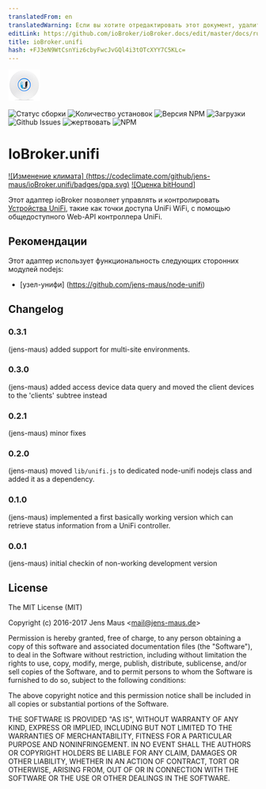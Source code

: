 ```yaml
---
translatedFrom: en
translatedWarning: Если вы хотите отредактировать этот документ, удалите поле «translationFrom», в противном случае этот документ будет снова автоматически переведен
editLink: https://github.com/ioBroker/ioBroker.docs/edit/master/docs/ru/adapterref/iobroker.unifi/README.md
title: ioBroker.unifi
hash: +FJ3eN9WtCsnYiz6cbyFwcJvGQl4i3tOTcXYY7C5KLc=
---
```

![логотип](../../../en/adapterref/iobroker.unifi/admin/unifi.png)

![Статус сборки](https://travis-ci.org/jens-maus/ioBroker.unifi.svg?branch=master)
![Количество установок](http://iobroker.live/badges/unifi-stable.svg)
![Версия NPM](http://img.shields.io/npm/v/iobroker.unifi.svg)
![Загрузки](https://img.shields.io/npm/dm/iobroker.unifi.svg)
![Github Issues](http://githubbadges.herokuapp.com/jens-maus/ioBroker.unifi/issues.svg)
![жертвовать](https://img.shields.io/badge/Donate-PayPal-green.svg)
![NPM](https://nodei.co/npm/iobroker.unifi.png?downloads=true)

# IoBroker.unifi
[![Изменение климата] (https://codeclimate.com/github/jens-maus/ioBroker.unifi/badges/gpa.svg)](https://codeclimate.com/github/jens-maus/ioBroker.unifi) [![Оценка bitHound]](https://www.bithound.io/github/jens-maus/ioBroker.unifi)

Этот адаптер ioBroker позволяет управлять и контролировать [Устройства UniFi](http://www.ubnt.com/), такие как точки доступа UniFi WiFi, с помощью общедоступного Web-API контроллера UniFi.

## Рекомендации
Этот адаптер использует функциональность следующих сторонних модулей nodejs:

* [узел-унифи] (https://github.com/jens-maus/node-unifi)

## Changelog

### 0.3.1
  (jens-maus) added support for multi-site environments.

### 0.3.0
  (jens-maus) added access device data query and moved the client devices to the 'clients' subtree instead

### 0.2.1
  (jens-maus) minor fixes

### 0.2.0
  (jens-maus) moved `lib/unifi.js` to dedicated node-unifi nodejs class and added it as a dependency.

### 0.1.0
  (jens-maus) implemented a first basically working version which can retrieve status information from a UniFi controller.

### 0.0.1
  (jens-maus) initial checkin of non-working development version

## License
The MIT License (MIT)

Copyright (c) 2016-2017 Jens Maus &lt;mail@jens-maus.de&gt;

Permission is hereby granted, free of charge, to any person obtaining a copy
of this software and associated documentation files (the "Software"), to deal
in the Software without restriction, including without limitation the rights
to use, copy, modify, merge, publish, distribute, sublicense, and/or sell
copies of the Software, and to permit persons to whom the Software is
furnished to do so, subject to the following conditions:

The above copyright notice and this permission notice shall be included in
all copies or substantial portions of the Software.

THE SOFTWARE IS PROVIDED "AS IS", WITHOUT WARRANTY OF ANY KIND, EXPRESS OR
IMPLIED, INCLUDING BUT NOT LIMITED TO THE WARRANTIES OF MERCHANTABILITY,
FITNESS FOR A PARTICULAR PURPOSE AND NONINFRINGEMENT. IN NO EVENT SHALL THE
AUTHORS OR COPYRIGHT HOLDERS BE LIABLE FOR ANY CLAIM, DAMAGES OR OTHER
LIABILITY, WHETHER IN AN ACTION OF CONTRACT, TORT OR OTHERWISE, ARISING FROM,
OUT OF OR IN CONNECTION WITH THE SOFTWARE OR THE USE OR OTHER DEALINGS IN
THE SOFTWARE.